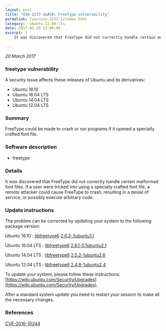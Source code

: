 ```yaml
---
layout: post
title: "USN-3237-1&#58; FreeType vulnerability"
permalink: /usn/usn-3237-1/index.html
category:  ubuntu-12.04-lts
date: 2017-03-20 12:00:00
excerpt: |
    It was discovered that FreeType did not correctly handle certain malformed font files. If a user were tricked into using a specially crafted font file, a remote attacker could cause FreeType to crash, resulting in a denial of service, or possibly execute arbitrary code. 
    
--- 
```

 
 

*20 March 2017*

### freetype vulnerability

A security issue affects these releases of Ubuntu and its derivatives:

* Ubuntu 16.10
* Ubuntu 16.04 LTS
* Ubuntu 14.04 LTS
* Ubuntu 12.04 LTS

### Summary

FreeType could be made to crash or run programs if it opened a specially crafted font file.

### Software description

* freetype 

### Details

It was discovered that FreeType did not correctly handle certain malformed font files. If a user were tricked into using a specially crafted font file, a remote attacker could cause FreeType to crash, resulting in a denial of service, or possibly execute arbitrary code. 

### Update instructions

The problem can be corrected by updating your system to the following package version:

Ubuntu 16.10
 : [libfreetype6](https://launchpad.net/ubuntu/+source/freetype) <span> [2.6.3-3ubuntu1.1](https://launchpad.net/ubuntu/+source/freetype/2.6.3-3ubuntu1.1) </span> 

Ubuntu 16.04 LTS
 : [libfreetype6](https://launchpad.net/ubuntu/+source/freetype) <span> [2.6.1-0.1ubuntu2.1](https://launchpad.net/ubuntu/+source/freetype/2.6.1-0.1ubuntu2.1) </span> 

Ubuntu 14.04 LTS
 : [libfreetype6](https://launchpad.net/ubuntu/+source/freetype) <span> [2.5.2-1ubuntu2.6](https://launchpad.net/ubuntu/+source/freetype/2.5.2-1ubuntu2.6) </span> 

Ubuntu 12.04 LTS
 : [libfreetype6](https://launchpad.net/ubuntu/+source/freetype) <span> [2.4.8-1ubuntu2.4](https://launchpad.net/ubuntu/+source/freetype/2.4.8-1ubuntu2.4) </span> 

To update your system, please follow these instructions: [https://wiki.ubuntu.com/Security/Upgrades](https://wiki.ubuntu.com/Security/Upgrades).

After a standard system update you need to restart your session to make all the necessary changes. 

### References

 
 [CVE-2016-10244](http://people.ubuntu.com/~ubuntu-security/cve/CVE-2016-10244)
 


